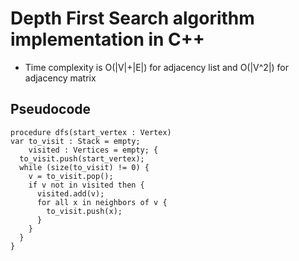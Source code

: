 # Depth First Search algorithm implementation in C++

- Time complexity is O(|V|+|E|) for adjacency list and O(|V^2|) for adjacency matrix

## Pseudocode

```
procedure dfs(start_vertex : Vertex)
var to_visit : Stack = empty;
    visited : Vertices = empty; {
  to_visit.push(start_vertex);
  while (size(to_visit) != 0) {
    v = to_visit.pop();
    if v not in visited then {
      visited.add(v);
      for all x in neighbors of v {
        to_visit.push(x);
      }
    }
  } 
}
```

